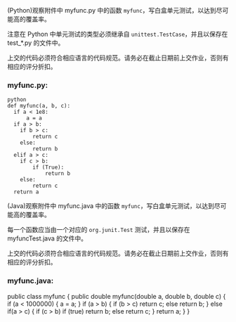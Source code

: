 (Python)观察附件中 myfunc.py 中的函数 <code>myfunc</code>，写白盒单元测试，以达到尽可能高的覆盖率。

注意在 Python 中单元测试的类型必须继承自 <code>unittest.TestCase</code>，并且以保存在 test_*.py 的文件中。

上交的代码必须符合相应语言的代码规范。请务必在截止日期前上交作业，否则有相应的评分折扣。

### myfunc.py: ###

    python
    def myfunc(a, b, c):
      if a < 1e8:
          a = a
      if a > b:
        if b > c:
            return c
        else:
            return b
      elif a > c:
        if c > b:
            if (True):
                return b
        else:
            return c
      return a

(Java)观察附件中 myfunc.java 中的函数 <code>myfunc</code>，写白盒单元测试，以达到尽可能高的覆盖率。

每一个函数应当由一个对应的 <code>org.junit.Test</code> 测试，并且以保存在 myfuncTest.java 的文件中。

上交的代码必须符合相应语言的代码规范。请务必在截止日期前上交作业，否则有相应的评分折扣。

### myfunc.java: ###

public class myfunc { 
	public double myfunc(double a, double b, double c) { 
		if (a < 1000000) {
			a = a;
		}
		if (a > b) {
			if (b > c)
				return c;
			else
				return b;
		}
		else if(a > c) {
			if (c > b)
				if (true)
					return b;
			else
				return c;
		} 
		return a;
	}
}

